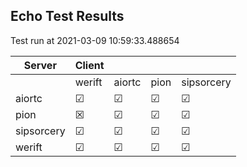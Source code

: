 ## Echo Test Results
Test run at 2021-03-09 10:59:33.488654

| Server      | Client      |             |             |             |
|-------------|-------------|-------------|-------------|-------------|
|             | werift      | aiortc      | pion        | sipsorcery  |
| aiortc      | &#9745;     | &#9745;     | &#9745;     | &#9745;     |
| pion        | &#x2612;    | &#9745;     | &#9745;     | &#9745;     |
| sipsorcery  | &#9745;     | &#9745;     | &#9745;     | &#9745;     |
| werift      | &#9745;     | &#9745;     | &#9745;     | &#9745;     |
